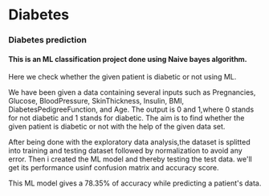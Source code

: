 # Diabetes
### Diabetes prediction

####  This is an ML classification project done using Naive bayes algorithm.

Here we check whether the given patient is diabetic or not using ML.

We have been given a data containing several inputs such as Pregnancies,	Glucose,	BloodPressure, SkinThickness,	Insulin,	BMI,	DiabetesPedigreeFunction,	and Age.
The output is 0 and 1,where 0 stands for  not diabetic and 1 stands for diabetic.
The aim is to find whether the given patient is diabetic or not with the help of the given data set.

After being done with the exploratory data analysis,the dataset is splitted into training and testing dataset followed by normalization to avoid any error.
Then i created the ML model and thereby testing the test data. we'll get its performance usinf confusion matrix and accuracy score.

This ML model gives a 78.35% of accuracy while predicting a patient's data.

